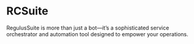 # RCSuite
RegulusSuite is more than just a bot—it’s a sophisticated service orchestrator and automation tool designed to empower your operations.
